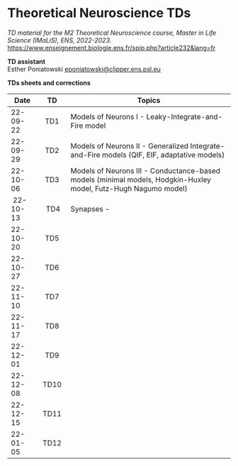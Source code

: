 # Theoretical Neuroscience TDs

*TD material for the M2 Theoretical Neuroscience course, Master in Life Science (IMaLiS), ENS, 2022-2023.*  
https://www.enseignement.biologie.ens.fr/spip.php?article232&lang=fr

**TD assistant**  
Esther Poniatowski
eponiatowski@clipper.ens.psl.eu

**TDs sheets and corrections**

| Date     |      TD     |  Topics  |
|----------|:-------------:|------|
| 22-09-22 | TD1 | Models of Neurons I - Leaky-Integrate-and-Fire model |
| 22-09-29 | TD2 | Models of Neurons II - Generalized Integrate-and-Fire models (QIF, EIF, adaptative models)  |
| 22-10-06 | TD3 | Models of Neurons III - Conductance-based models (minimal models, Hodgkin-Huxley model, Futz-Hugh Nagumo model)   |
| 22-10-13 | TD4 | Synapses - |
| 22-10-20 | TD5 |  |
| 22-10-27 | TD6 |  |
| 22-11-10 | TD7 |  |
| 22-11-17 | TD8 |  |
| 22-12-01 | TD9 |  |
| 22-12-08 | TD10 |  |
| 22-12-15 | TD11 |  |
| 22-01-05 | TD12 |  |
